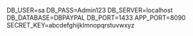 DB_USER=sa
DB_PASS=Admin123
DB_SERVER=localhost
DB_DATABASE=DBPAYPAL
DB_PORT=1433
APP_PORT=8090
SECRET_KEY=abcdefghijklmnopqrstuvwxyz